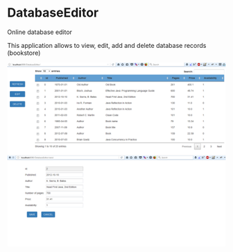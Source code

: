 # DatabaseEditor
Online database editor

This application allows to view, edit, add and delete database records (bookstore)

<img src="https://github.com/AlexandrovskiyAndrei/DatabaseEditor/blob/master/DatabaseEditor/resources/grid.png">

<br />

<img src="https://github.com/AlexandrovskiyAndrei/DatabaseEditor/blob/master/DatabaseEditor/resources/edit.png">

